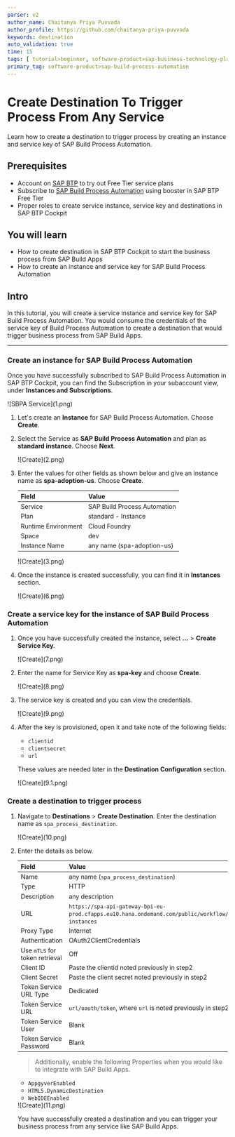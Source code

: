 ```yaml
---
parser: v2
author_name: Chaitanya Priya Puvvada
author_profile: https://github.com/chaitanya-priya-puvvada
keywords: destination
auto_validation: true
time: 15
tags: [ tutorial>beginner, software-product>sap-business-technology-platform, tutorial>free-tier]
primary_tag: software-product>sap-build-process-automation
---
```


# Create Destination To Trigger Process From Any Service
<!-- description --> Learn how to create a destination to trigger process by creating an instance and service key of SAP Build Process Automation.

## Prerequisites
- Account on [SAP BTP](btp-free-tier-account) to try out Free Tier service plans
- Subscribe to [SAP Build Process Automation](spa-subscribe-booster) using booster in SAP BTP Free Tier
- Proper roles to create service instance, service key and destinations in SAP BTP Cockpit

## You will learn
- How to create destination in SAP BTP Cockpit to start the business process from SAP Build Apps
- How to create an instance and service key for SAP Build Process Automation

## Intro
In this tutorial, you will create a service instance and service key for SAP Build Process Automation. You would consume the credentials of the service key of Build Process Automation to create a destination that would trigger business process from SAP Build Apps.

---

### Create an instance for SAP Build Process Automation

Once you have successfully subscribed to SAP Build Process Automation in SAP BTP Cockpit, you can find the Subscription in  your subaccount view, under **Instances and Subscriptions**.

<!-- border --> ![SBPA Service](1.png)

1. Let's create an **Instance** for SAP Build Process Automation. Choose **Create**.

2. Select the Service as **SAP Build Process Automation** and plan as **standard instance**. Choose **Next**.

    <!-- border --> ![Create](2.png)

3. Enter the values for other fields as shown below and give an instance name as **spa-adoption-us**. Choose **Create**.

    | Field|Value
    | --- | :---
    | Service | SAP Build Process Automation
    | Plan | standard - Instance
    | Runtime Environment | Cloud Foundry
    | Space | dev
    | Instance Name | any name   (spa-adoption-us)

    <!-- border --> ![Create](3.png)  

4. Once the instance is created successfully, you can find it in **Instances** section.

    <!-- border --> ![Create](6.png)  

### Create a service key for the instance of SAP Build Process Automation  

1. Once you have successfully created the instance, select **...** > **Create Service Key**.

    <!-- border --> ![Create](7.png)  

2. Enter the name for Service Key as **spa-key** and choose **Create**.

    <!-- border --> ![Create](8.png)  

3. The service key is created and you can view the credentials.

    <!-- border --> ![Create](9.png)  

4. After the key is provisioned, open it and take note of the following fields:

    - `clientid`
    - `clientsecret`
    - `url`

    These values are needed later in the **Destination Configuration** section.

    <!-- border --> ![Create](9.1.png)  

### Create a destination to trigger process

1. Navigate to **Destinations** > **Create Destination**. Enter the destination name as `spa_process_destination`.

    <!-- border --> ![Create](10.png)

2. Enter the details as below.

    | Field|Value
    | --- | :---
    | Name | any name (`spa_process_destination`)
    | Type | HTTP
    | Description | any description
    | URL | `https://spa-api-gateway-bpi-eu-prod.cfapps.eu10.hana.ondemand.com/public/workflow/rest/v1/workflow-instances`
    | Proxy Type | Internet
    | Authentication |  OAuth2ClientCredentials
    | Use `mTLS` for token retrieval |  Off
    | Client ID | Paste the clientid noted previously in step2
    | Client Secret | Paste the client secret noted previously in step2
    | Token Service URL Type | Dedicated
    | Token Service URL|  `url/oauth/token`, where `url` is noted previously in step2
    | Token Service User| Blank
    | Token Service Password| Blank

    > Additionally, enable the following Properties when you would like to integrate with SAP Build Apps.

    - `AppgyverEnabled`
    - `HTML5.DynamicDestination`
    - `WebIDEEnabled`  

    <!-- border --> ![Create](11.png)    

    You have successfully created a destination and you can trigger your business process from any service like SAP Build Apps.
